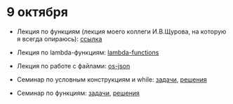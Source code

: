 # 9 октября

* Лекция по функциям (лекция моего коллеги И.В.Щурова, на которую я всегда опираюсь):  [ссылка](http://nbviewer.math-hse.info/github/ischurov/pythonhse/blob/master/Lecture%204.ipynb)

* Лекция по lambda-функциям: [lambda-functions](https://nbviewer.jupyter.org/github/allatambov/PyDat-0919/blob/master/lectures-seminars/5-files/lambda-functions.ipynb)

* Лекция по работе с файлами: [os-json](https://nbviewer.jupyter.org/github/allatambov/PyDat-0919/blob/master/lectures-seminars/5-files/os-json.ipynb)

* Семинар по условным конструкциям и while: [задачи](https://nbviewer.jupyter.org/github/allatambov/PyDat-0919/blob/master/lectures-seminars/5-files/seminar-if-else-while.ipynb), [решения](https://nbviewer.jupyter.org/github/allatambov/PyDat-0919/blob/master/lectures-seminars/5-files/seminar-if-else-while-solutions.ipynb) 

* Семинар по функциям: [задачи](https://nbviewer.jupyter.org/github/allatambov/PyDat-0919/blob/master/lectures-seminars/5-files/seminar-functions.ipynb), [решения](https://nbviewer.jupyter.org/github/allatambov/PyDat-0919/blob/master/lectures-seminars/5-files/seminar-functions-solutions.ipynb)
